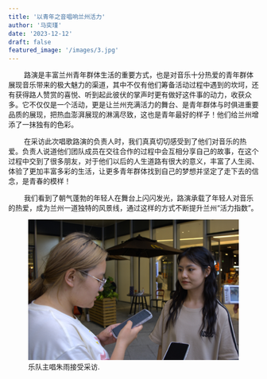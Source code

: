 ```yaml
---
title: '以青年之音唱响兰州活力'
author: '马奕瑾'
date: '2023-12-12'
draft: false
featured_image: '/images/3.jpg'
---
```


&nbsp;&nbsp;&nbsp;&nbsp;&nbsp;&nbsp;&nbsp;&nbsp;路演是丰富兰州青年群体生活的重要方式，也是对音乐十分热爱的青年群体展现音乐带来的极大魅力的渠道，其中不仅有他们筹备活动过程中遇到的坎坷，还有获得路人赞赏的喜悦、听到起此彼伏的掌声时更有做好这件事的动力，收获众多。它不仅仅是一个活动，更是让兰州充满活力的舞台、是青年群体与时俱进重要品质的展现，把热血澎湃展现的淋漓尽致，这也是青年最好的样子！他们给兰州增添了一抹独有的色彩。

&nbsp;&nbsp;&nbsp;&nbsp;&nbsp;&nbsp;&nbsp;&nbsp;在采访此次唱歌路演的负责人时，我们真真切切感受到了他们对音乐的热爱。负责人说道他们团队成员在交往合作的过程中会互相分享自己的故事，在这个过程中交到了很多朋友，对于他们以后的人生道路有很大的意义，丰富了人生阅、体验了更加丰富多彩的生活，让更多青年群体找到自己的梦想并坚定了走下去的信念，是青春的模样！

&nbsp;&nbsp;&nbsp;&nbsp;&nbsp;&nbsp;&nbsp;&nbsp;我们看到了朝气蓬勃的年轻人在舞台上闪闪发光，路演承载了年轻人对音乐的热爱，成为兰州一道独特的风景线，通过这样的方式不断提升兰州“活力指数”。


<figure>
    <img src="/images/3.2.jpg"
         alt="Albuquerque, New Mexico">
    <figcaption>乐队主唱朱雨接受采访.</figcaption>
</figure>